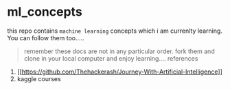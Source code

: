 # ml_concepts
this repo contains `machine learning` concepts which i am currenlty learning. You can follow them too..... 
>remember these docs are not in any particular order. fork them and clone in your local computer and enjoy learning....
references

1. [[https://github.com/Thehackerash/Journey-With-Artificial-Intelligence]]
2. kaggle courses
